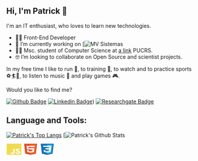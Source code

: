 ## Hi, I'm Patrick 👋

I'm an IT enthusiast, who loves to learn new technologies. 

- :man_technologist: Front-End Developer
- :office: I’m currently working on [![MV Sistemas](https://www.mv.com.br/)
- :man_student: Msc. student of Computer Science at [a link](https://github.com/ppgcc) PUCRS.
- :nerd_face: I’m looking to collaborate on Open Source and scientist projects. 

In my free time I like to run :running:, to training :muscle:, to watch and to practice sports :soccer::surfer::football:, to listen to music :musical_note: and play games :video_game:.

Would you like to find me?

[![Github Badge](https://img.shields.io/badge/GitHub-100000?style=for-the-badge&logo=github&logoColor=white)](https://github.com/trickvg)
[![Linkedin Badge](https://img.shields.io/badge/LinkedIn-0077B5?style=for-the-badge&logo=linkedin&logoColor=white)](https://www.linkedin.com/in/patrick-vicente-garcia-a1846abb/))
[![Researchgate Badge](https://img.shields.io/badge/Research_Gate-00CCBB.svg?&style=for-the-badge&logo=ResearchGate&logoColor=white)](https://www.researchgate.net/profile/Patrick-Garcia-7/)


## Language and Tools:
  [![Patrick's Top Langs](https://github-readme-stats.vercel.app/api/top-langs/?username=trickvg&layout=compact&theme=onedark)](https://github.com/anuraghazra/github-readme-stats)
  [![Patrick's Github Stats](https://github-readme-stats.vercel.app/api?username=trickvg&theme=onedark)


<div>
    <img align="center" alt="Patrick-Js" height="30" width="40" src="https://raw.githubusercontent.com/devicons/devicon/master/icons/javascript/javascript-plain.svg">
    <img align="center" alt="Patrick-HTML" height="30" width="40" src="https://raw.githubusercontent.com/devicons/devicon/master/icons/html5/html5-original.svg">
    <img align="center" alt="Patrick-CSS" height="30" width="40" src="https://raw.githubusercontent.com/devicons/devicon/master/icons/css3/css3-original.svg">
</div>
<!--
**trickvg/trickvg** is a ✨ _special_ ✨ repository because its `README.md` (this file) appears on your GitHub profile.
